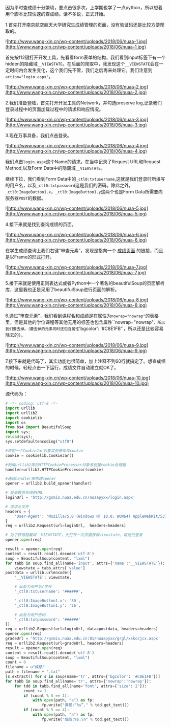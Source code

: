 因为平时查成绩十分繁琐，要点击很多次，上学期也学了一点python，所以想着用个脚本比较快速的查成绩。话不多说，正式开始。

1.首先打开南京航空航天大学研究生成绩管理的页面，没有验证码还是比较方便爬取的。

![http://www.wang-xin.cn/wp-content/uploads/2018/06/nuaa-1.jpg](http://www.wang-xin.cn/wp-content/uploads/2018/06/nuaa-1.jpg)

首先按f12键打开开发工具，先看看form表单的结构，我们看到input标签下有一个hidden的隐藏域`__VIEWSTATE`。在后面的爬取中，我发现这个`__VIEWSTATE`会在一定时间内会发生变化，这个我们先不管，我们之后再来处理它。我们注意到`action="login.aspx"`。

![http://www.wang-xin.cn/wp-content/uploads/2018/06/nuaa-2.jpg](http://www.wang-xin.cn/wp-content/uploads/2018/06/nuaa-2.jpg)

2.我们准备登陆，首先打开开发工具的Network，并勾选preserve log,记录我们登录过程中的页面加载过程中的请求和响应情况。

![http://www.wang-xin.cn/wp-content/uploads/2018/06/nuaa-3.jpg](http://www.wang-xin.cn/wp-content/uploads/2018/06/nuaa-3.jpg)

3.现在万事具备，我们点击登录。

![http://www.wang-xin.cn/wp-content/uploads/2018/06/nuaa-4.jpg](http://www.wang-xin.cn/wp-content/uploads/2018/06/nuaa-4.jpg)

我们点击`login.aspx`这个Name的请求。在当中记录了Request URL和Request Method,以及Form Data中的隐藏域`__VIEWSTATE`。

继续下拉，我们看到Form Data中的`_ctl0:txtusername`,这就是我们登录时所填写的用户名，以及`_ctl0:txtpassword`这是我们的密码。除此之外，`_ctl0:ImageButton1.x`，`_ctl0:ImageButton1.y`这两个也是Form Data所需要向服务器`POST`的数据。

![http://www.wang-xin.cn/wp-content/uploads/2018/06/nuaa-5.jpg](http://www.wang-xin.cn/wp-content/uploads/2018/06/nuaa-5.jpg)

4.接下来就是找到查询成绩的页面。

![http://www.wang-xin.cn/wp-content/uploads/2018/06/nuaa-6.jpg](http://www.wang-xin.cn/wp-content/uploads/2018/06/nuaa-6.jpg)

在学生成绩查询上我们右键”审查元素”，发现是指向一个 [成绩页面](http://gsmis.nuaa.edu.cn:81/nuaapyxx/grgl/xskccjcx.aspx) 的链接，而且是以Frame的形式打开。

![http://www.wang-xin.cn/wp-content/uploads/2018/06/nuaa-7.jpg](http://www.wang-xin.cn/wp-content/uploads/2018/06/nuaa-7.jpg)

5.接下来就是使用正则表达式或者Python中一个著名的beautifulSoup的页面解析库，这里我也正是采用了beautifulSoup进行页面的解析。

![http://www.wang-xin.cn/wp-content/uploads/2018/06/nuaa-8.jpg](http://www.wang-xin.cn/wp-content/uploads/2018/06/nuaa-8.jpg)

6.通过”审查元素”，我们看到课程名和成绩是在属性为`nowrap="nowrap"`的表格里，但是其他的学位课程等其他无用的标签也包含属性``nowrap="nowrap"`，所以我们要去掉。（要去掉的元素同时还包含属性`'bgcolor': '#C8E1FB'`，所以还是比较容易除去的）。

![http://www.wang-xin.cn/wp-content/uploads/2018/06/nuaa-9.jpg](http://www.wang-xin.cn/wp-content/uploads/2018/06/nuaa-9.jpg)

7.接下来就是代码了，其实功能也很简单，加上注释不到60行就搞定了。想查成绩的时候，轻轻点击一下运行，成绩文件自动建立就OK了。

![http://www.wang-xin.cn/wp-content/uploads/2018/06/nuaa-10.jpg](http://www.wang-xin.cn/wp-content/uploads/2018/06/nuaa-10.jpg)

源代码为：

```python
# -*- coding: utf-8 -*-
import urllib
import urllib2
import cookielib
import os
from bs4 import BeautifulSoup
import sys;
reload(sys);
sys.setdefaultencoding("utf8")

#声明一个CookieJar对象实例来保存cookie
cookie = cookielib.CookieJar()

#利用urllib2库的HTTPCookieProcessor对象来创建cookie处理器
handler=urllib2.HTTPCookieProcessor(cookie)

#通过handler来构建opener
opener = urllib2.build_opener(handler)

# 登录教务系统的URL
loginUrl = 'http://gsmis.nuaa.edu.cn/nuaapyxx/login.aspx'

# 请求头文件
headers = {
    'User-Agent': 'Mozilla/5.0 (Windows NT 10.0; WOW64) AppleWebKit/537.36 (KHTML, like Gecko) Chrome/38.0.2125.122 Safari/537.36 SE 2.X MetaSr 1.0',
}
req = urllib2.Request(url=loginUrl,  headers=headers)

# 为了获得隐藏域__VIEWSTATE，先打开一次页面获得viewstate，再进行登录
opener.open(req)

result = opener.open(req)
content = result.read().decode('utf-8')
soup = BeautifulSoup(content, "lxml")
for tabb in soup.find_all(name='input', attrs={'name':'__VIEWSTATE'}):
    viewstate = tabb.attrs['value']
postdata = urllib.urlencode({
    '__VIEWSTATE': viewstate,

    # 此处为用户名/学号
    '_ctl0:txtusername': '######',

    '_ctl0:ImageButton1.x': '30',
    '_ctl0:ImageButton1.y': '26',

    # 此处为用户密码
    '_ctl0:txtpassword': '######'
})
req = urllib2.Request(url=loginUrl, data=postdata, headers=headers)
opener.open(req)
gradeUrl = 'http://gsmis.nuaa.edu.cn:81/nuaapyxx/grgl/xskccjcx.aspx'
req = urllib2.Request(url=gradeUrl, headers=headers)
result = opener.open(req)
content = result.read().decode('utf-8')
soup = BeautifulSoup(content, "lxml")
count = 0
filename = u"成绩"
path = filename + ".txt"
[s.extract() for s in soup(name='tr', attrs={'bgcolor': '#C8E1FB'})]
for tabb in soup.find_all(name='tr', attrs={'nowrap':'nowrap'}):
    for tdd in tabb.find_all(name='font', attrs={'size':'2'}):
        count += 1
        if (count % 5 == 1):
            with open(path, "a") as fp:
                fp.write("课程:“%s”," % tdd.get_text())
        if (count % 5 == 4):
            with open(path, "a") as fp:
                fp.write("成绩:%s;\n" % tdd.get_text())
```
